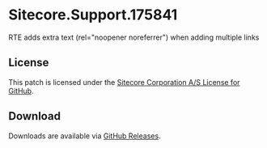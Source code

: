 # Sitecore.Support.175841
RTE adds extra text (rel=&quot;noopener noreferrer&quot;) when adding multiple links

## License  
This patch is licensed under the [Sitecore Corporation A/S License for GitHub](https://github.com/sitecoresupport/Sitecore.Support.175841/blob/master/LICENSE).  

## Download  
Downloads are available via [GitHub Releases](https://github.com/sitecoresupport/Sitecore.Support.175841/releases).  
